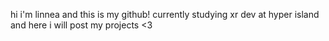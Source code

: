 hi i'm linnea and this is my github! 
currently studying xr dev at hyper island and here i will post my projects <3
